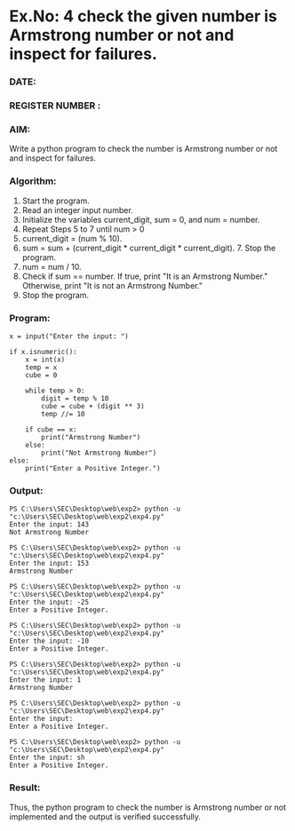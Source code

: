 # Ex.No: 4 check the given number is Armstrong number or not and inspect for failures.
### DATE:                                                                            
### REGISTER NUMBER : 
### AIM: 
Write a python program to check the number is Armstrong number or not and inspect for failures.

### Algorithm:
1.  Start the program.
2.	Read an integer input number.
3.	Initialize the variables current_digit, sum = 0, and num = number.
4.	Repeat Steps 5 to 7 until num > 0
5.	current_digit = (num % 10).
6.	sum = sum + (current_digit * current_digit * current_digit). 7. Stop the program.
7.	num = num / 10.
8.	Check if sum == number. If true, print "It is an Armstrong Number." Otherwise, print "It is not an Armstrong Number."
9.	Stop the program.

### Program:
```
x = input("Enter the input: ")

if x.isnumeric(): 
    x = int(x)
    temp = x
    cube = 0

    while temp > 0: 
        digit = temp % 10
        cube = cube + (digit ** 3)
        temp //= 10

    if cube == x: 
        print("Armstrong Number")
    else: 
        print("Not Armstrong Number")
else: 
    print("Enter a Positive Integer.")

```

### Output:

```
PS C:\Users\SEC\Desktop\web\exp2> python -u "c:\Users\SEC\Desktop\web\exp2\exp4.py"
Enter the input: 143
Not Armstrong Number

PS C:\Users\SEC\Desktop\web\exp2> python -u "c:\Users\SEC\Desktop\web\exp2\exp4.py"
Enter the input: 153
Armstrong Number

PS C:\Users\SEC\Desktop\web\exp2> python -u "c:\Users\SEC\Desktop\web\exp2\exp4.py"
Enter the input: -25
Enter a Positive Integer.

PS C:\Users\SEC\Desktop\web\exp2> python -u "c:\Users\SEC\Desktop\web\exp2\exp4.py"
Enter the input: -10
Enter a Positive Integer.

PS C:\Users\SEC\Desktop\web\exp2> python -u "c:\Users\SEC\Desktop\web\exp2\exp4.py"
Enter the input: 1
Armstrong Number

PS C:\Users\SEC\Desktop\web\exp2> python -u "c:\Users\SEC\Desktop\web\exp2\exp4.py"
Enter the input:  
Enter a Positive Integer.

PS C:\Users\SEC\Desktop\web\exp2> python -u "c:\Users\SEC\Desktop\web\exp2\exp4.py"
Enter the input: sh
Enter a Positive Integer.
```




### Result:
Thus, the python program to check the number is Armstrong number or not implemented and the output is verified successfully.



